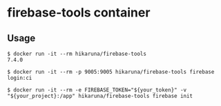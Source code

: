 # firebase-tools container

## Usage

```console
$ docker run -it --rm hikaruna/firebase-tools
7.4.0
```

```console
$ docker run -it --rm -p 9005:9005 hikaruna/firebase-tools firebase login:ci
```

```console
$ docker run -it --rm -e FIREBASE_TOKEN="${your_token}" -v "${your_project}:/app" hikaruna/firebase-tools firebase init
```

